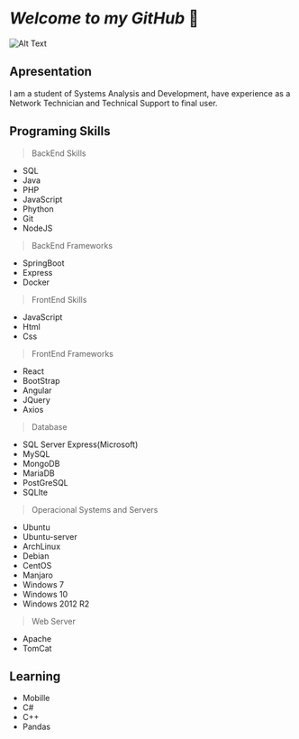# ***Welcome to my GitHub*** 🏢

![Alt Text](https://media0.giphy.com/media/26tn33aiTi1jkl6H6/200.gif)



## Apresentation

  I am a student of Systems Analysis and Development, have experience as a Network Technician and Technical Support to final user. 
  
## Programing Skills

> BackEnd Skills

* SQL
* Java
* PHP
* JavaScript
* Phython
* Git
* NodeJS

> BackEnd Frameworks

* SpringBoot
* Express
* Docker

> FrontEnd Skills

* JavaScript
* Html
* Css

> FrontEnd Frameworks

* React
* BootStrap
* Angular
* JQuery
* Axios

>Database

* SQL Server Express(Microsoft)
* MySQL
* MongoDB
* MariaDB
* PostGreSQL
* SQLIte


> Operacional Systems and Servers

* Ubuntu
* Ubuntu-server
* ArchLinux
* Debian
* CentOS
* Manjaro
* Windows 7
* Windows 10
* Windows 2012 R2

>Web Server

* Apache
* TomCat

## Learning

* Mobille
* C#
* C++
* Pandas







  


 
